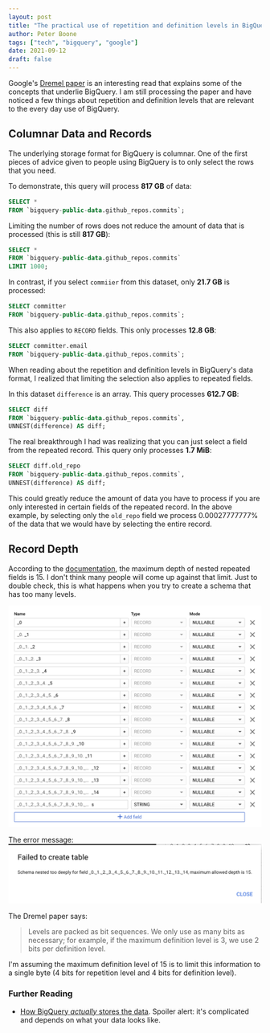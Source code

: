 ```yaml
---
layout: post
title: "The practical use of repetition and definition levels in BigQuery"
author: Peter Boone
tags: ["tech", "bigquery", "google"]
date: 2021-09-12
draft: false
---
```


Google's [Dremel paper](https://static.googleusercontent.com/media/research.google.com/en//pubs/archive/36632.pdf) is an interesting read that explains some of the concepts that underlie BigQuery. I am still processing the paper and have noticed a few things about repetition and definition levels that are relevant to the every day use of BigQuery.

## Columnar Data and Records

The underlying storage format for BigQuery is columnar. One of the first pieces of advice given to people using BigQuery is to only select the rows that you need.

To demonstrate, this query will process __817 GB__ of data:
```sql
SELECT *
FROM `bigquery-public-data.github_repos.commits`;
```

Limiting the number of rows does not reduce the amount of data that is processed (this is still __817 GB__):
```sql
SELECT *
FROM `bigquery-public-data.github_repos.commits`
LIMIT 1000;
```

In contrast, if you select `commiier` from this dataset, only __21.7 GB__ is processed:
```sql
SELECT committer
FROM `bigquery-public-data.github_repos.commits`;
```

This also applies to `RECORD` fields. This only processes __12.8 GB__:
```sql
SELECT committer.email
FROM `bigquery-public-data.github_repos.commits`;
```

When reading about the repetition and definition levels in BigQuery's data format, I realized that limiting the selection also applies to repeated fields.

In this dataset `difference` is an array. This query processes __612.7 GB__:

```sql
SELECT diff
FROM `bigquery-public-data.github_repos.commits`,
UNNEST(difference) AS diff;
```

The real breakthrough I had was realizing that you can just select a field from the repeated record. This query only processes __1.7 MiB__:

```sql
SELECT diff.old_repo
FROM `bigquery-public-data.github_repos.commits`,
UNNEST(difference) AS diff;
```

This could greatly reduce the amount of data you have to process if you are only interested in certain fields of the repeated record. In the above example, by selecting only the `old_repo` field we process 0.00027777777% of the data that we would have by selecting the entire record.

## Record Depth

According to the [documentation](https://cloud.google.com/bigquery/docs/nested-repeated#limitations), the maximum depth of nested repeated fields is 15. I don't think many people will come up against that limit. Just to double check, this is what happens when you try to create a schema that has too many levels.

![Nested Record Schema](/imgs/bigquery-records/nested_record_schema.png)

The error message:
![Error](/imgs/bigquery-records/error.png)

The Dremel paper says:

> Levels are packed as bit sequences. We
only use as many bits as necessary; for example, if the maximum
definition level is 3, we use 2 bits per definition level.

I'm assuming the maximum definition level of 15 is to limit this information to a single byte (4 bits for repetition level and 4 bits for definition level).

### Further Reading

- [How BigQuery _actually_ stores the data](https://cloud.google.com/blog/products/bigquery/inside-capacitor-bigquerys-next-generation-columnar-storage-format). Spoiler alert: it's complicated and depends on what your data looks like.